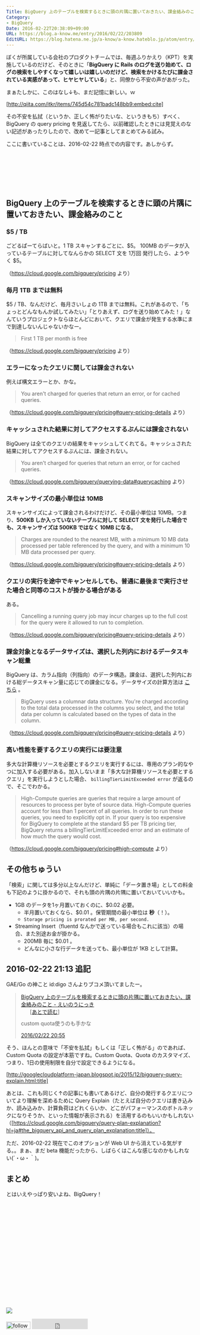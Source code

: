 ```yaml
---
Title: BigQuery 上のテーブルを検索するときに頭の片隅に置いておきたい、課金絡みのこと
Category:
- BigQuery
Date: 2016-02-22T20:38:09+09:00
URL: https://blog.a-know.me/entry/2016/02/22/203809
EditURL: https://blog.hatena.ne.jp/a-know/a-know.hateblo.jp/atom/entry/10328537792364379232
---
```


ぼくが所属している会社のプロダクトチームでは、毎週ふりかえり（KPT）を実施しているのだけど、そのときに「<b>BigQuery に Rails のログを送り始めて、ログの検索をしやすくなって嬉しいは嬉しいのだけど、検索をかけるたびに課金されている実感があって、ヒヤヒヤしている</b>」と、同僚から不安の声があがった。


まぁたしかに、このはなし↓も、まだ記憶に新しい。ｗ




[http://qiita.com/itkr/items/745d54c781badc148bb9:embed:cite]




その不安を払拭（というか、正しく怖がりたいな、というきもち）すべく、BigQuery の query pricing を見返してたら、以前確認したときには見覚えのない記述があったりしたので、改めて一記事としてまとめてみる試み。


ここに書いていることは、2016-02-22 時点での内容です。あしからず。



<!-- more -->


<script async src="//pagead2.googlesyndication.com/pagead/js/adsbygoogle.js"></script>
<!-- article-top -->
<ins class="adsbygoogle"
     style="display:inline-block;width:728px;height:90px"
     data-ad-client="ca-pub-3463034538369189"
     data-ad-slot="8367620130"></ins>
<script>
(adsbygoogle = window.adsbygoogle || []).push({});
</script>



## BigQuery 上のテーブルを検索するときに頭の片隅に置いておきたい、課金絡みのこと
### $5 / TB

ごどるぱーてらばいと。1 TB スキャンするごとに、$5。
100MB のデータが入っているテーブルに対してなんらかの SELECT 文を 1万回 発行したら、ようやく $5。

（https://cloud.google.com/bigquery/pricing より）



### 毎月 1TB までは無料

$5 / TB、なんだけど、毎月さいしょの 1TB までは無料。これがあるので、「ちょっとどんなもんか試してみたい」「とりあえず、ログを送り始めてみた！」なんていうプロジェクトならほとんどにおいて、クエリで課金が発生する水準にまで到達しないんじゃないかなー。


> First 1 TB per month is free


（https://cloud.google.com/bigquery/pricing より）



### エラーになったクエリに関しては課金されない

例えば構文エラーとか、かな。


> You aren't charged for queries that return an error, or for cached queries.


（https://cloud.google.com/bigquery/pricing#query-pricing-details より）




### キャッシュされた結果に対してアクセスするぶんには課金されない

BigQuery は全てのクエリの結果をキャッシュしてくれてる。キャッシュされた結果に対してアクセスするぶんには、課金されない。


> You aren't charged for queries that return an error, or for cached queries.


（https://cloud.google.com/bigquery/querying-data#querycaching より）



### スキャンサイズの最小単位は 10MB

スキャンサイズによって課金されるわけだけど、その最小単位は 10MB。つまり、<b>500KB しか入っていないテーブルに対して SELECT 文を発行した場合でも、スキャンサイズは 500KB ではなく 10MB になる</b>。


> Charges are rounded to the nearest MB, with a minimum 10 MB data processed per table referenced by the query, and with a minimum 10 MB data processed per query.


（https://cloud.google.com/bigquery/pricing#query-pricing-details より）




### クエリの実行を途中でキャンセルしても、普通に最後まで実行させた場合と同等のコストが掛かる場合がある

ある。


> Cancelling a running query job may incur charges up to the full cost for the query were it allowed to run to completion.


（https://cloud.google.com/bigquery/pricing#query-pricing-details より）




### 課金対象となるデータサイズは、選択した列内におけるデータスキャン総量

BigQuery は、カラム指向（列指向）のデータ構造。課金は、選択した列内における総データスキャン量に応じての課金になる。データサイズの計算方法は [こちら](https://cloud.google.com/bigquery/pricing#data) 。


> BigQuery uses a columnar data structure. You're charged according to the total data processed in the columns you select, and the total data per column is calculated based on the types of data in the column.


（https://cloud.google.com/bigquery/pricing#query-pricing-details より）



### 高い性能を要するクエリの実行には要注意

多大な計算機リソースを必要とするクエリを実行するには、専用のプラン的なやつに加入する必要がある。加入しないまま「多大な計算機リソースを必要とするクエリ」を実行しようとした場合、 `billingTierLimitExceeded error` が返るので、そこでわかる。



> High-Compute queries are queries that require a large amount of resources to process per byte of source data. High-Compute queries account for less than 1 percent of all queries. In order to run these queries, you need to explicitly opt in.
If your query is too expensive for BigQuery to complete at the standard $5 per TB pricing tier, BigQuery returns a billingTierLimitExceeded error and an estimate of how much the query would cost.


（https://cloud.google.com/bigquery/pricing#high-compute より）


## その他ちゅうい

「検索」に関しては多分以上なんだけど、単純に「データ置き場」としての料金も下記のように掛かるので、それも頭の片隅の片隅に置いておいていいかも。


* 1GB のデータを1ヶ月置いておくのに、$0.02 必要。
    * 半月置いておくなら、$0.01 。保管期間の最小単位は **秒**（！）。
    * `Storage pricing is prorated per MB, per second.`
* Streaming Insert（fluentd なんかで送っている場合もこれに該当）の場合、また別途お金が掛かる。
    * 200MB 毎に $0.01 。
    * どんなに小さな行データを送っても、最小単位が 1KB として計算。


## 2016-02-22 21:13 追記

GAE/Go の神こと id:digo さんよりブコメ頂いてましたー。


<blockquote class="hatena-bookmark-comment"><a class="comment-info" href="http://b.hatena.ne.jp/entry/279789754/comment/digo" data-user-id="digo" data-entry-url="http://b.hatena.ne.jp/entry/blog.a-know.me/entry/2016/02/22/203809" data-original-href="http://blog.a-know.me/entry/2016/02/22/203809" data-entry-favicon="http://cdn-ak.favicon.st-hatena.com/?url=http%3A%2F%2Fblog.a-know.me%2F" data-user-icon="/users/di/digo/profile.gif">BigQuery 上のテーブルを検索するときに頭の片隅に置いておきたい、課金絡みのこと - えいのうにっき</a><ul class="comment-tag" style="list-style: none; margin: 0px;"><li style="float: left">[<a href="http://b.hatena.ne.jp/search/tag?q=%E3%81%82%E3%81%A8%E3%81%A7%E8%AA%AD%E3%82%80">あとで読む</a>]</li></ul><br><p style="clear: left">custom quota使うのも手かな</p><a class="datetime" href="http://b.hatena.ne.jp/digo/20160222#bookmark-279789754"><span class="datetime-body">2016/02/22 20:55</span></a></blockquote><script src="https://b.st-hatena.com/js/comment-widget.js" charset="utf-8" async></script>


そう、ほんとの意味で「不安を払拭」もしくは「正しく怖がる」のであれば、Custom Quota の設定が本筋ですね。Custom Quota、Quota のカスタマイズ、つまり、1日の使用制限を自分で設定できるようになる。




[http://googlecloudplatform-japan.blogspot.jp/2015/12/bigquery-query-explain.html:title]



あとは、これも同じく↑の記事にも書いてあるけど、自分の発行するクエリについてより理解を深めるために Query Explain（たとえば自分のクエリは書き込みか、読み込みか、計算負荷はどれくらいか、どこがパフォーマンスのボトルネックになりそうか、といった情報が表示される）を活用するのもいいかもしれない（[https://cloud.google.com/bigquery/query-plan-explanation?hl=ja#the_bigquery_api_and_query_plan_explanation:title]）。


ただ、2016-02-22 現在でこのオプションが Web UI から消えている気がする。。まぁ、まだ beta 機能だったから、しばらくはこんな感じなのかもしれない(´・ω・｀)。


## まとめ

とはいえやっぱり安いよね、BigQuery！


<div>
<br>
<script async src="//pagead2.googlesyndication.com/pagead/js/adsbygoogle.js"></script>
<!-- article-bottom2 -->
<ins class="adsbygoogle"
     style="display:inline-block;width:300px;height:250px"
     data-ad-client="ca-pub-3463034538369189"
     data-ad-slot="5274552934"></ins>
<script>
(adsbygoogle = window.adsbygoogle || []).push({});
</script>

<a href="http://bit.ly/grass-graph" target='blank' rel="nofollow"><img src="https://cdn-ak.f.st-hatena.com/images/fotolife/a/a-know/20170405/20170405220342.png"></a>
<br>
</div>

<div>
<a href='http://cloud.feedly.com/#subscription%2Ffeed%2Fhttp%3A%2F%2Fblog.a-know.me%2Ffeed'  target='blank'><img id='feedlyFollow' src='http://s3.feedly.com/img/follows/feedly-follow-rectangle-volume-small_2x.png' alt='follow us in feedly' width='65' height='20'></a>



<iframe src="http://blog.hatena.ne.jp/a-know/a-know.hateblo.jp/subscribe/iframe" allowtransparency="true" frameborder="0" scrolling="no" width="150" height="28"></iframe>
</div>
